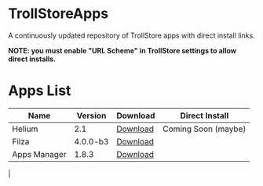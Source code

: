 # TrollStoreApps
A continuously updated repository of TrollStore apps with direct install links.

**NOTE: you must enable "URL Scheme" in TrollStore settings to allow direct installs.**
# Apps List
| Name   | Version  | Download                                                                            | Direct Install        |
| ---    | ---      | ---                                                                                 | ---                   |
| Helium | 2.1      | [Download](https://github.com/leminlimez/Helium/releases/download/v2.0.1/Helium.tipa)| Coming Soon (maybe)   |
| Filza  | 4.0.0-b3 | [Download](https://tigisoftware.com/download/Filza_NoURLScheme_4.0.0.ipa)          |                       |
| Apps Manager | 1.8.3 | [Download](https://tigisoftware.com/download/AppsManager_1.8.3.ipa) |
| 

